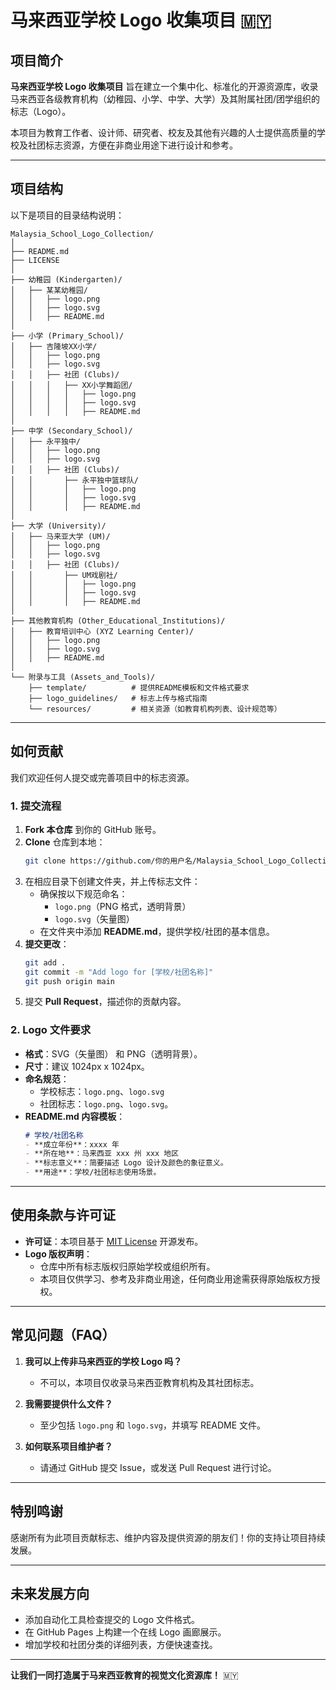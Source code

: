 # 马来西亚学校 Logo 收集项目 🇲🇾

## 项目简介
**马来西亚学校 Logo 收集项目** 旨在建立一个集中化、标准化的开源资源库，收录马来西亚各级教育机构（幼稚园、小学、中学、大学）及其附属社团/团学组织的标志（Logo）。

本项目为教育工作者、设计师、研究者、校友及其他有兴趣的人士提供高质量的学校及社团标志资源，方便在非商业用途下进行设计和参考。

---

## 项目结构
以下是项目的目录结构说明：

```plaintext
Malaysia_School_Logo_Collection/
│
├── README.md
├── LICENSE
│
├── 幼稚园 (Kindergarten)/
│   ├── 某某幼稚园/
│   │   ├── logo.png
│   │   ├── logo.svg
│   │   ├── README.md
│
├── 小学 (Primary_School)/
│   ├── 吉隆坡XX小学/
│   │   ├── logo.png
│   │   ├── logo.svg
│   │   ├── 社团 (Clubs)/
│   │   │   ├── XX小学舞蹈团/
│   │   │   │   ├── logo.png
│   │   │   │   ├── logo.svg
│   │   │   │   ├── README.md
│
├── 中学 (Secondary_School)/
│   ├── 永平独中/
│   │   ├── logo.png
│   │   ├── logo.svg
│   │   ├── 社团 (Clubs)/
│   │       ├── 永平独中篮球队/
│   │       │   ├── logo.png
│   │       │   ├── logo.svg
│   │       │   ├── README.md
│
├── 大学 (University)/
│   ├── 马来亚大学 (UM)/
│   │   ├── logo.png
│   │   ├── logo.svg
│   │   ├── 社团 (Clubs)/
│   │       ├── UM戏剧社/
│   │       │   ├── logo.png
│   │       │   ├── logo.svg
│   │       │   ├── README.md
│
├── 其他教育机构 (Other_Educational_Institutions)/
│   ├── 教育培训中心 (XYZ Learning Center)/
│   │   ├── logo.png
│   │   ├── logo.svg
│   │   ├── README.md
│
└── 附录与工具 (Assets_and_Tools)/
    ├── template/          # 提供README模板和文件格式要求
    ├── logo_guidelines/   # 标志上传与格式指南
    └── resources/         # 相关资源（如教育机构列表、设计规范等）
```

---

## 如何贡献
我们欢迎任何人提交或完善项目中的标志资源。

### **1. 提交流程**
1. **Fork 本仓库** 到你的 GitHub 账号。
2. **Clone** 仓库到本地：
   ```bash
   git clone https://github.com/你的用户名/Malaysia_School_Logo_Collection.git
   ```
3. 在相应目录下创建文件夹，并上传标志文件：
   - 确保按以下规范命名：
     - `logo.png`（PNG 格式，透明背景）
     - `logo.svg`（矢量图）
   - 在文件夹中添加 **README.md**，提供学校/社团的基本信息。
4. **提交更改**：
   ```bash
   git add .
   git commit -m "Add logo for [学校/社团名称]"
   git push origin main
   ```
5. 提交 **Pull Request**，描述你的贡献内容。

### **2. Logo 文件要求**
- **格式**：SVG（矢量图） 和 PNG（透明背景）。
- **尺寸**：建议 1024px x 1024px。
- **命名规范**：
   - 学校标志：`logo.png`、`logo.svg`
   - 社团标志：`logo.png`、`logo.svg`。
- **README.md 内容模板**：
   ```markdown
   # 学校/社团名称
   - **成立年份**：xxxx 年
   - **所在地**：马来西亚 xxx 州 xxx 地区
   - **标志意义**：简要描述 Logo 设计及颜色的象征意义。
   - **用途**：学校/社团标志使用场景。
   ```

---

## 使用条款与许可证
- **许可证**：本项目基于 [MIT License](LICENSE) 开源发布。
- **Logo 版权声明**：
   - 仓库中所有标志版权归原始学校或组织所有。
   - 本项目仅供学习、参考及非商业用途，任何商业用途需获得原始版权方授权。

---

## 常见问题（FAQ）
1. **我可以上传非马来西亚的学校 Logo 吗？**
   - 不可以，本项目仅收录马来西亚教育机构及其社团标志。

2. **我需要提供什么文件？**
   - 至少包括 `logo.png` 和 `logo.svg`，并填写 README 文件。

3. **如何联系项目维护者？**
   - 请通过 GitHub 提交 Issue，或发送 Pull Request 进行讨论。

---

## 特别鸣谢
感谢所有为此项目贡献标志、维护内容及提供资源的朋友们！你的支持让项目持续发展。

---

## 未来发展方向
- 添加自动化工具检查提交的 Logo 文件格式。
- 在 GitHub Pages 上构建一个在线 Logo 画廊展示。
- 增加学校和社团分类的详细列表，方便快速查找。

---

**让我们一同打造属于马来西亚教育的视觉文化资源库！** 🇲🇾
